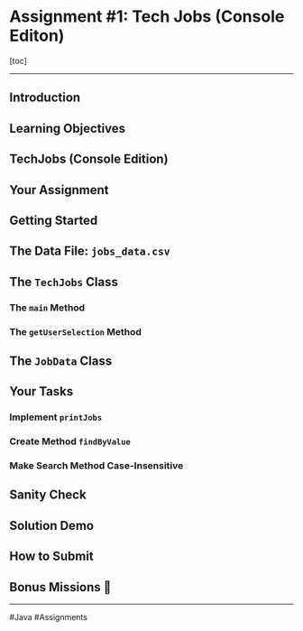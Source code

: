 # Assignment #1: Tech Jobs (Console Editon)

[toc]

---

## Introduction

## Learning Objectives

## TechJobs (Console Edition)

## Your Assignment

## Getting Started

## The Data File: `jobs_data.csv`

## The `TechJobs` Class

### The `main` Method

### The `getUserSelection` Method

## The `JobData` Class

## Your Tasks

### Implement `printJobs`

### Create Method `findByValue`

### Make Search Method Case-Insensitive

## Sanity Check

## Solution Demo

## How to Submit

## Bonus Missions :rocket:

---

#Java #Assignments

